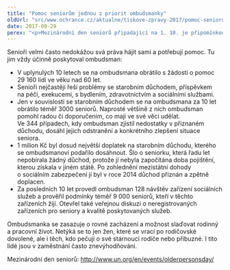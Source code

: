 ```yaml
---
title: "Pomoc seniorům jednou z priorit ombudsmanky"
oldUrl: "src/www.ochrance.cz/aktualne/tiskove-zpravy-2017/pomoc-seniorum-jednou-z-priorit-ombudsmanky"
date: 2017-09-29
perex: "<p>Mezinárodní den seniorů připadající na 1. 10. je připomínkou, že by se společnost měla zajímat o kvalitu života starší generace. Pro ombudsmanku je to jedna z nejdůležitějších skupin lidí, na jejichž problémy se zaměřuje. Neřeší jen potíže jednotlivců, ale zaměřuje se i na zlepšování kvality služeb a na dobré zacházení se seniory v zařízeních sociálních služeb a rovněž na rovné zacházení nejen se seniory, ale i s těmi, kdo o své blízké v seniorském věku pečují.</p>"
---
```


<!-- imported from the old website -->

<p>Senioři velmi často nedokážou svá práva hájit sami a potřebují pomoc. Tu jim vždy účinně poskytoval ombudsman:</p> <ul> <li>V uplynulých 10 letech se na ombudsmana obrátilo s žádostí o pomoc 29 160 lidí ve věku nad 60 let.</li> <li>Senioři nejčastěji řeší problémy se starobním důchodem, příspěvkem na péči, exekucemi, s bydlením, zdravotnictvím a sociálními službami.</li> <li>Jen v souvislosti se starobním důchodem se na ombudsmana za 10 let obrátilo téměř 3000 seniorů. Naprosté většině z nich ombudsman pomohl radou či doporučením, co mají ve své věci udělat. Ve 344 případech, kdy ombudsman zjistil nedostatky v přiznaném důchodu, dosáhl jejich odstranění a konkrétního zlepšení situace seniora.</li> <li>1 milion Kč byl dosud největší doplatek na starobním důchodu, kterého se ombudsmanovi podařilo dosáhnout. Šlo o seniorku, která řadu let nepobírala žádný důchod, protože jí nebyla započítána doba pojištění, kterou získala v jiném státě. Po zohlednění mezistátní dohody o sociálním zabezpečení jí byl v roce 2014 důchod přiznán a zpětně doplacen.</li> <li>Za posledních 10 let provedl ombudsman 128 návštěv zařízení sociálních služeb a prověřil podmínky téměř 9 000 seniorů, kteří v těchto zařízeních žijí. Otevřel také veřejnou diskuzi o neregistrovaných zařízeních pro seniory a kvalitě poskytovaných služeb.</li> </ul><p> Ombudsmanka se zasazuje o rovné zacházení a možnost slaďovat rodinný a pracovní život. Netýká se to jen žen, které se vrací po rodičovské dovolené, ale i těch, kdo pečují o své stárnoucí rodiče nebo příbuzné. I tito lidé jsou v zaměstnání často znevýhodňováni.</p><p>Mezinárodní den seniorů: <a title="Otevření do nového okna" href="http://www.un.org/en/events/olderpersonsday/" target="_blank">http://www.un.org/en/events/olderpersonsday/</a> <img alt="" src="https://www.ochrance.cz/typo3/ext/od_linkdesc/icons/external.gif" class="od_linkdesc_icon_external" /> </p>
